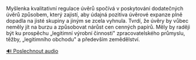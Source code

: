 
Myšlenka kvalitativní regulace úvěrů spočívá v poskytování dodatečných úvěrů způsobem, který zajistí, aby údajná pozitiva úvěrové expanze plně dopadla na jisté skupiny a jiným se zcela vyhnula. Tvrdí, že úvěry by vůbec neměly jít na burzu a způsobovat nárůst cen cenných papírů. Měly by raději být ku prospěchu „legitimní výrobní činnosti" zpracovatelského průmyslu, těžby, „legitimního obchodu" a především zemědělství.

[🔊 Poslechnout audio](/data/7-paragraphs/audio/chapter_157/para_002-Mylenka-kvalitativn-regulace-vr-spov-v-pos.mp3)
